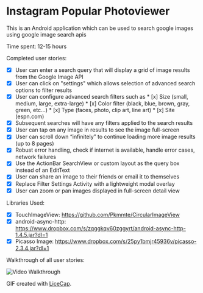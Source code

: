 # Instagram Popular Photoviewer

This is an Android application which can be used to search google images using google image search apis

Time spent: 12-15 hours

Completed user stories:

* [x] User can enter a search query that will display a grid of image results from the Google Image API
* [x] User can click on "settings" which allows selection of advanced search options to filter results
* [x] User can configure advanced search filters such as
		* [x] Size (small, medium, large, extra-large)
		* [x] Color filter (black, blue, brown, gray, green, etc...)
		* [x] Type (faces, photo, clip art, line art)
		* [x] Site (espn.com)
* [x] Subsequent searches will have any filters applied to the search results
* [x] User can tap on any image in results to see the image full-screen
* [x] User can scroll down “infinitely” to continue loading more image results (up to 8 pages)
* [x] Robust error handling, check if internet is available, handle error cases, network failures
* [x] Use the ActionBar SearchView or custom layout as the query box instead of an EditText
* [x] User can share an image to their friends or email it to themselves
* [x] Replace Filter Settings Activity with a lightweight modal overlay
* [x] User can zoom or pan images displayed in full-screen detail view

Libraries Used:
* [x] TouchImageView: https://github.com/Pkmmte/CircularImageView
* [x] android-async-http: https://www.dropbox.com/s/zqggkqv60zggyrt/android-async-http-1.4.5.jar?dl=1
* [x] Picasso Image: https://www.dropbox.com/s/25py1bmjr45936v/picasso-2.3.4.jar?dl=1
 
Walkthrough of all user stories:

![Video Walkthrough](GoogleImageSearch.gif)

GIF created with [LiceCap](http://www.cockos.com/licecap/).
